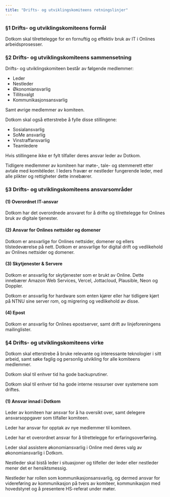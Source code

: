 ```yaml
---
title: "Drifts- og utviklingskomiteens retningslinjer"
---
```


### §1 Drifts- og utviklingskomiteens formål

Dotkom skal tilrettelegge for en fornuftig og effektiv bruk av IT i Onlines arbeidsprosesser.

### §2 Drifts- og utviklingskomiteens sammensetning

Drifts- og utviklingskomiteen består av følgende medlemmer:

* Leder
* Nestleder
* Økonomiansvarlig
* Tillitsvalgt
* Kommunikasjonsansvarlig

Samt øvrige medlemmer av komiteen.

Dotkom skal også etterstrebe å fylle disse stillingene:

* Sosialansvarlig
* SoMe ansvarlig
* Vinstraffansvarlig
* Teamledere

Hvis stillingene ikke er fylt tilfaller deres ansvar leder av Dotkom.

Tidligere medlemmer av komiteen har møte-, tale- og stemmerett etter avtale med komitéleder. I leders fravær er nestleder fungerende leder, med alle plikter og rettigheter dette innebærer.

### §3 Drifts- og utviklingskomiteens ansvarsområder

#### (1) Overordnet IT-ansvar

Dotkom har det overordnede ansvaret for å drifte og tilrettelegge for Onlines bruk av digitale tjenester.

#### (2) Ansvar for Onlines nettsider og domener

Dotkom er ansvarlige for Onlines nettsider, domener og ellers tilstedeværelse på nett. Dotkom er ansvarlige for digital drift og vedlikehold av Onlines nettsider og domener.

#### (3) Skytjenester & Servere

Dotkom er ansvarlig for skytjenester som er brukt av Online. Dette innebærer Amazon Web Services, Vercel, Jottacloud, Plausible, Neon og Doppler.

Dotkom er ansvarlig for hardware som enten kjører eller har tidligere kjørt på NTNU sine server rom, og migrering og vedlikehold av disse.

#### (4) Epost

Dotkom er ansvarlig for Onlines epostserver, samt drift av linjeforeningens mailinglister.

### §4 Drifts- og utviklingskomiteens virke

Dotkom skal etterstrebe å bruke relevante og interessante teknologier i sitt arbeid, samt søke faglig og personlig utvikling for alle komiteens medlemmer.

Dotkom skal til enhver tid ha gode backuprutiner.

Dotkom skal til enhver tid ha gode interne ressurser over systemene som driftes.

#### (1) Ansvar innad i Dotkom

Leder av komiteen har ansvar for å ha oversikt over, samt delegere ansvarsoppgaver som tilfaller komiteen.

Leder har ansvar for opptak av nye medlemmer til komiteen.

Leder har et overordnet ansvar for å tilrettelegge for erfaringsoverføring.

Leder skal assistere økonomiansvarlig i Online med deres valg av økonomiansvarlig i Dotkom.

Nestleder skal bistå leder i situasjoner og tilfeller der leder eller nestleder mener det er hensiktsmessig.

Nestleder har rollen som kommunikasjonsansvarlig, og dermed ansvar for videreføring av kommunikasjon på tvers av komiteer, kommunikasjon med hovedstyret og å presentere HS-referat under møter.